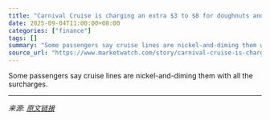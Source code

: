 ```yaml
---
title: "Carnival Cruise is charging an extra $3 to $8 for doughnuts and pastries. Would you pay that?"
date: 2025-09-04T11:00:00+08:00
categories: ["finance"]
tags: []
summary: "Some passengers say cruise lines are nickel-and-diming them with all the surcharges."
source_url: "https://www.marketwatch.com/story/carnival-cruise-is-charging-an-extra-3-to-8-for-doughnuts-and-pastries-would-you-pay-that-1f026974?mod=mw_rss_topstories"
---
```


Some passengers say cruise lines are nickel-and-diming them with all the surcharges.

---

*来源: [原文链接](https://www.marketwatch.com/story/carnival-cruise-is-charging-an-extra-3-to-8-for-doughnuts-and-pastries-would-you-pay-that-1f026974?mod=mw_rss_topstories)*
